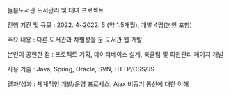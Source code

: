 늘봄도서관 
도서관리 및 대여 프로젝트 

진행 기간 및 규모 : 2022. 4~2022. 5 (약 1.5개월), 개발 4명(본인 포함)

주요 내용 : 다른 도서관과 차별성을 둔 도서관 웹 개발

본인이 공헌한 점 : 프로젝트 기획, 데이터베이스 설계, 북클럽 및 회원관리 페이지 개발

사용 기술 : Java, Spring, Oracle, SVN, HTTP/CSS/JS

결과/성과 : 체계적인 개발/운영 프로세스, Ajax 비동기 통신에 대한 이해
